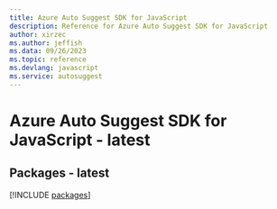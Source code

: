 ```yaml
---
title: Azure Auto Suggest SDK for JavaScript
description: Reference for Azure Auto Suggest SDK for JavaScript
author: xirzec
ms.author: jeffish
ms.data: 09/26/2023
ms.topic: reference
ms.devlang: javascript
ms.service: autosuggest
---
```

# Azure Auto Suggest SDK for JavaScript - latest
## Packages - latest
[!INCLUDE [packages](auto-suggest-index.md)]